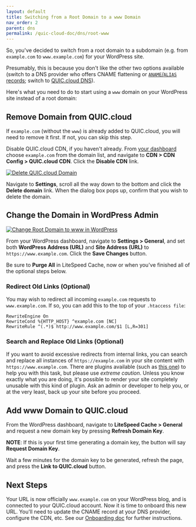 ```yaml
---
layout: default
title: Switching from a Root Domain to a www Domain
nav_order: 2
parent: dns
permalink: /quic-cloud-doc/dns/root-www
---
```


So, you've decided to switch from a root domain to a subdomain (e.g. from `example.com` to `www.example.com`) for your WordPress site.

Presumably, this is because you don't like the other two options available (switch to a DNS provider who offers CNAME flattening or [`ANAME`/`ALIAS` records](https://en.wikipedia.org/wiki/CNAME_record#ANAME_record); switch to [QUIC.cloud DNS](https://quic.cloud/docs/cdn/dns/setting-up-your-dns-with-quic-cloud/)).

Here's what you need to do to start using a `www` domain on your WordPress site instead of a root domain:

Remove Domain from QUIC.cloud
-----------------------------

If `example.com` (without the `www`) is already added to QUIC.cloud, you will need to remove it first. If not, you can skip this step.

Disable QUIC.cloud CDN, if you haven't already. From [your dashboard](https://my.quic.cloud) choose `example.com` from the domain list, and navigate to **CDN > CDN Config > QUIC.cloud CDN**. Click the **Disable CDN** link.

[![Delete QUIC.cloud Domain](https://quic.cloud/wp-content/uploads/2020/05/Screenshot-2021-08-07-094513.png)](https://quic.cloud/wp-content/uploads/2020/05/Screenshot-2021-08-07-094513.png)

Navigate to **Settings**, scroll all the way down to the bottom and click the **Delete domain** link. When the dialog box pops up, confirm that you wish to delete the domain.

Change the Domain in WordPress Admin
------------------------------------

[![Change Root Domain to www in WordPress](https://quic.cloud/wp-content/uploads/2020/05/Screenshot-2021-08-07-094033.png)](https://quic.cloud/wp-content/uploads/2020/05/Screenshot-2021-08-07-094033.png)

From your WordPress dashboard, navigate to **Settings > General**, and set both **WordPress Address (URL)** and **Site Address (URL)** to `https://www.example.com`. Click the **Save Changes** button.

Be sure to **Purge All** in LiteSpeed Cache, now or when you've finished all of the optional steps below.

### Redirect Old Links (Optional)

You may wish to redirect all incoming `example.com` requests to `www.example.com`. If so, you can add this to the top of your `.htaccess file`:

    RewriteEngine On
    RewriteCond %{HTTP_HOST} ^example.com [NC]
    RewriteRule ^(.*)$ http://www.example.com/$1 [L,R=301]

### Search and Replace Old Links (Optional)

If you want to avoid excessive redirects from internal links, you can search and replace all instances of `https://example.com` in your site content with `https://www.example.com`. There are plugins available (such as [this one](https://wordpress.org/plugins/better-search-replace/)) to help you with this task, but please use _extreme caution_. Unless you know exactly what you are doing, it's possible to render your site completely unusable with this kind of plugin. Ask an admin or developer to help you, or at the very least, back up your site before you proceed.

Add www Domain to QUIC.cloud
----------------------------

From the WordPress dashboard, navigate to **LiteSpeed Cache > General** and request a new domain key by pressing **Refresh Domain Key**.

**NOTE**: If this is your first time generating a domain key, the button will say **Request Domain Key**.

Wait a few minutes for the domain key to be generated, refresh the page, and press the **Link to QUIC.cloud** button.

Next Steps
----------

Your URL is now officially `www.example.com` on your WordPress blog, and is connected to your QUIC.cloud account. Now it is time to onboard this new URL. You'll need to update the CNAME record at your DNS provider, configure the CDN, etc. See our [Onboarding doc](https://quic.cloud/docs/getting-started/onboarding/#point-your-dns-to-quic-cloud-cdn-users-only) for further instructions.